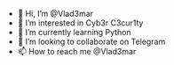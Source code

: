 - 👋 Hi, I’m @Vlad3mar
- 👀 I’m interested in Cyb3r C3cur1ty
- 🌱 I’m currently learning Python  
- 💞️ I’m looking to collaborate on Telegram
- 📫 How to reach me @Vlad3mar

<!---
Vlad3mar/Vlad3mar is a ✨ special ✨ repository because its `README.md` (this file) appears on your GitHub profile.
You can click the Preview link to take a look at your changes.
--->
